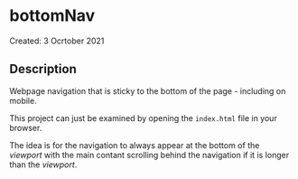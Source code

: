 # bottomNav

Created: 3 Ocrtober 2021

## Description

Webpage navigation that is sticky to the bottom of the page - including on mobile.

This project can just be examined by opening the `index.html` file in
your browser.

The idea is for the navigation to always appear at the bottom of the _viewport_
with the main contant scrolling behind the navigation if it is longer than the 
_viewport_.
